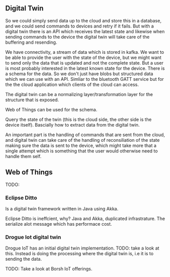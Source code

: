 ## Digital Twin
So we could simply send data up to the cloud and store this in a database, and
we could send commands to devices and retry if it fails. But with a digital
twin there is an API which receives the latest state and likewise when sending
commands to the device the digital twin will take care of the buffering and
resending.

We have connectivity, a stream of data which is stored in kafka. We want to be
able to provide the user with the state of the device, but we might want to
send only the data that is updated and not the complete state. But a user is
most probably interested in the latest known state for the device. There is a
schema for the data. So we don't just have blobs but structured data which we
can use with an API. Simliar to the bluetooth GATT service but for the the
cloud application which clients of the cloud can access.

The digital twin can be a normalizing layer/transformation layer for the
structure that is exposed.

Web of Things can be used for the schema.

Query the state of the twin (this is the cloud side, the other side is the
device itself). Bascially how to extract data from the digital twin.

An important part is the handling of commands that are sent from the cloud, 
and digital twin can take care of the handling of reconsiliation of the state
making sure the data is sent to the device, which might take more that a single
attempt which is something that the user would otherwise need to handle them
self.

## Web of Things
TODO: 


### Eclipse Ditto
Is a digital twin framework written in Java using Akka.

Eclipse  Ditto is ineffcient, why?
Java and Akka, duplicated infrastrature. The serialize alot message which has
performace cost.


### Drogue Iot digital twin
Drogue IoT has an initial digital twin implementation. TODO: take a look at this.
Instead is doing the processing where the digital twin is, i.e it is to sending
the data.


TODO: Take a look at Borsh IoT offerings.



